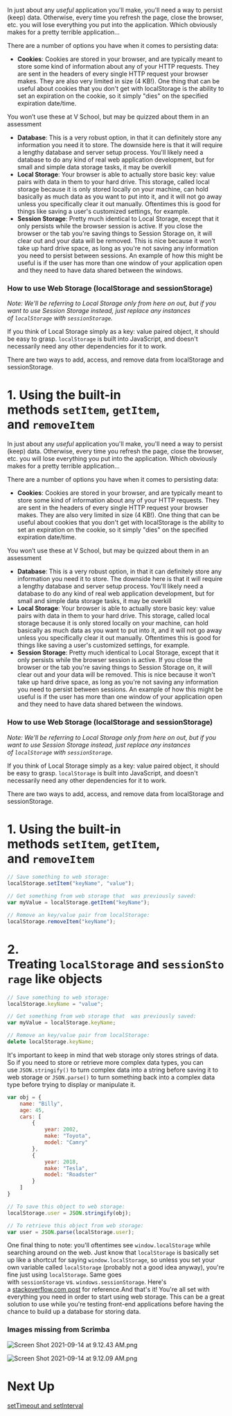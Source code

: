 

In just about any *useful* application you'll make, you'll need a way to persist (keep) data. Otherwise, every time you refresh the page, close the browser, etc. you will lose everything you put into the application. Which obviously makes for a pretty terrible application...

There are a number of options you have when it comes to persisting data:

- **Cookies**: Cookies are stored in your browser, and are typically meant to store some kind of information about any of your HTTP requests. They are sent in the headers of every single HTTP request your browser makes. They are also very limited in size (4 KB!). One thing that can be useful about cookies that you don't get with localStorage is the ability to set an expiration on the cookie, so it simply "dies" on the specified expiration date/time.

You won’t use these at V School, but may be quizzed about them in an assessment

- **Database**: This is a very robust option, in that it can definitely store any information you need it to store. The downside here is that it will require a lengthy database and server setup process. You'll likely need a database to do any kind of real web application development, but for small and simple data storage tasks, it may be overkill
- **Local Storage**: Your browser is able to actually store basic key: value pairs with data in them to your hard drive. This storage, called local storage because it is only stored locally on your machine, can hold basically as much data as you want to put into it, and it will not go away unless you specifically clear it out manually. Oftentimes this is good for things like saving a user's customized settings, for example.
- **Session Storage**: Pretty much identical to Local Storage, except that it only persists while the browser session is active. If you close the browser or the tab you're saving things to Session Storage on, it will clear out and your data will be removed. This is nice because it won't take up hard drive space, as long as you're not saving any information you need to persist between sessions. An example of how this might be useful is if the user has more than one window of your application open and they need to have data shared between the windows.

### **How to use Web Storage (localStorage and sessionStorage)**

*Note: We'll be referring to Local Storage only from here on out, but if you want to use Session Storage instead, just replace any instances of `localStorage` with `sessionStorage`.*

If you think of Local Storage simply as a key: value paired object, it should be easy to grasp. `localStorage` is built into JavaScript, and doesn't necessarily need any other dependencies for it to work.

There are two ways to add, access, and remove data from localStorage and sessionStorage.

# **1. Using the built-in methods `setItem`, `getItem`, and `removeItem`**

In just about any *useful* application you'll make, you'll need a way to persist (keep) data. Otherwise, every time you refresh the page, close the browser, etc. you will lose everything you put into the application. Which obviously makes for a pretty terrible application...

There are a number of options you have when it comes to persisting data:

- **Cookies**: Cookies are stored in your browser, and are typically meant to store some kind of information about any of your HTTP requests. They are sent in the headers of every single HTTP request your browser makes. They are also very limited in size (4 KB!). One thing that can be useful about cookies that you don't get with localStorage is the ability to set an expiration on the cookie, so it simply "dies" on the specified expiration date/time.

You won’t use these at V School, but may be quizzed about them in an assessment

- **Database**: This is a very robust option, in that it can definitely store any information you need it to store. The downside here is that it will require a lengthy database and server setup process. You'll likely need a database to do any kind of real web application development, but for small and simple data storage tasks, it may be overkill
- **Local Storage**: Your browser is able to actually store basic key: value pairs with data in them to your hard drive. This storage, called local storage because it is only stored locally on your machine, can hold basically as much data as you want to put into it, and it will not go away unless you specifically clear it out manually. Oftentimes this is good for things like saving a user's customized settings, for example.
- **Session Storage**: Pretty much identical to Local Storage, except that it only persists while the browser session is active. If you close the browser or the tab you're saving things to Session Storage on, it will clear out and your data will be removed. This is nice because it won't take up hard drive space, as long as you're not saving any information you need to persist between sessions. An example of how this might be useful is if the user has more than one window of your application open and they need to have data shared between the windows.

### **How to use Web Storage (localStorage and sessionStorage)**

*Note: We'll be referring to Local Storage only from here on out, but if you want to use Session Storage instead, just replace any instances of `localStorage` with `sessionStorage`.*

If you think of Local Storage simply as a key: value paired object, it should be easy to grasp. `localStorage` is built into JavaScript, and doesn't necessarily need any other dependencies for it to work.

There are two ways to add, access, and remove data from localStorage and sessionStorage.

# **1. Using the built-in methods `setItem`, `getItem`, and `removeItem`**

```jsx
// Save something to web storage:
localStorage.setItem("keyName", "value");

// Get something from web storage that  was previously saved:
var myValue = localStorage.getItem("keyName");

// Remove an key/value pair from localStorage:
localStorage.removeItem("keyName");

```

# **2. Treating `localStorage` and `sessionStorage` like objects**

```jsx
// Save something to web storage:
localStorage.keyName = "value";

// Get something from web storage that  was previously saved:
var myValue = localStorage.keyName;

// Remove an key/value pair from localStorage:
delete localStorage.keyName;

```

It's important to keep in mind that web storage only stores strings of data. So if you need to store or retrieve more complex data types, you can use `JSON.stringify()` to turn complex data into a string before saving it to web storage or `JSON.parse()` to turn something back into a complex data type before trying to display or manipulate it.

```jsx
var obj = {
    name: "Billy",
    age: 45,
    cars: [
        {
            year: 2002,
            make: "Toyota",
            model: "Camry"
        },
        {
            year: 2018,
            make: "Tesla",
            model: "Roadster"
        }
    ]
}

// To save this object to web storage:
localStorage.user = JSON.stringify(obj);

// To retrieve this object from web storage:
var user = JSON.parse(localStorage.user);

```

One final thing to note: you'll oftentimes see `window.localStorage` while searching around on the web. Just know that `localStorage` is basically set up like a shortcut for saying `window.localStorage`, so unless you set your own variable called `localStorage` (probably not a good idea anyway), you're fine just using `localStorage`. Same goes with `sessionStorage` vs. `windows.sessionStorage`. Here's a [stackoverflow.com post](http://stackoverflow.com/questions/12660088/is-there-any-difference-between-window-localstorage-and-localstorage) for reference.And that's it! You're all set with everything you need in order to start using web storage. This can be a great solution to use while you're testing front-end applications before having the chance to build up a database for storing data.

### Images missing from Scrimba

![Screen Shot 2021-09-14 at 9.12.43 AM.png](https://s3-us-west-2.amazonaws.com/secure.notion-static.com/11e38a97-d524-4627-a4dd-66b1fa8d96f6/Screen_Shot_2021-09-14_at_9.12.43_AM.png)

![Screen Shot 2021-09-14 at 9.12.09 AM.png](https://s3-us-west-2.amazonaws.com/secure.notion-static.com/4d2cb6fc-50ac-4b82-8824-87b1d64c83a3/Screen_Shot_2021-09-14_at_9.12.09_AM.png)

# Next Up

[setTimeout and setInterval](https://www.notion.so/setTimeout-and-setInterval-31341edf1ad84b258ef8bc46208a16c2?pvs=21)
